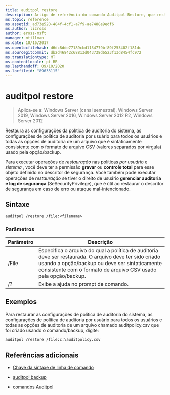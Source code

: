 ```yaml
---
title: auditpol restore
description: Artigo de referência do comando Auditpol Restore, que restaura as configurações da política de auditoria do sistema, as configurações de política de auditoria por usuário para todos os usuários e todas as opções de auditoria de um arquivo que é sintaticamente consistente com o formato de arquivo CSV (valores separados por vírgula) usado pela opção/backup.
ms.topic: reference
ms.assetid: ad73e520-484f-4cf1-a7f9-ae7488e9edf6
ms.author: lizross
author: eross-msft
manager: mtillman
ms.date: 10/16/2017
ms.openlocfilehash: d6dc8dde77189cbd1134779bf89f253402f181dc
ms.sourcegitcommit: db2d46842c68813d043738d6523f13d8454fc972
ms.translationtype: MT
ms.contentlocale: pt-BR
ms.lasthandoff: 09/10/2020
ms.locfileid: "89633115"
---
```

# <a name="auditpol-restore"></a>auditpol restore

> Aplica-se a: Windows Server (canal semestral), Windows Server 2019, Windows Server 2016, Windows Server 2012 R2, Windows Server 2012

Restaura as configurações da política de auditoria do sistema, as configurações de política de auditoria por usuário para todos os usuários e todas as opções de auditoria de um arquivo que é sintaticamente consistente com o formato de arquivo CSV (valores separados por vírgula) usado pela opção/backup.

Para executar operações de *restauração* nas políticas *por usuário* e *sistema* , você deve ter a permissão **gravar** ou **controle total** para esse objeto definido no descritor de segurança. Você também pode executar operações de *restauração* se tiver o direito de usuário **gerenciar auditoria e log de segurança** (SeSecurityPrivilege), que é útil ao restaurar o descritor de segurança em caso de erro ou ataque mal-intencionado.

## <a name="syntax"></a>Sintaxe

```
auditpol /restore /file:<filename>
```

### <a name="parameters"></a>Parâmetros

| Parâmetro | Descrição |
| ------- | -------- |
| /File | Especifica o arquivo do qual a política de auditoria deve ser restaurada. O arquivo deve ter sido criado usando a opção/backup ou deve ser sintaticamente consistente com o formato de arquivo CSV usado pela opção/backup. |
| /? |Exibe a ajuda no prompt de comando. |

## <a name="examples"></a>Exemplos

Para restaurar as configurações de política de auditoria do sistema, as configurações de política de auditoria por usuário para todos os usuários e todas as opções de auditoria de um arquivo chamado auditpolicy.csv que foi criado usando o comando/backup, digite:

```
auditpol /restore /file:c:\auditpolicy.csv
```

## <a name="additional-references"></a>Referências adicionais

- [Chave da sintaxe de linha de comando](command-line-syntax-key.md)

- [auditpol backup](auditpol-backup.md)

- [comandos Auditpol](auditpol.md)
